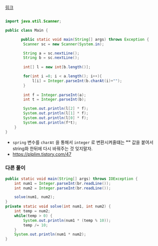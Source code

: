 [링크](https://www.acmicpc.net/problem/2588)

```java

import java.util.Scanner;

public class Main {

	   public static void main(String[] args) throws Exception {
		Scanner sc = new Scanner(System.in);

		String a = sc.nextLine();
		String b = sc.nextLine();
		
		int[] l = new int[b.length()];

		for(int i =0; i < a.length(); i++){
			l[i] = Integer.parseInt(b.charAt(i)+"");
		}
		
		int f = Integer.parseInt(a);
		int t = Integer.parseInt(b);

		System.out.println(l[2] * f);
		System.out.println(l[1] * f);
		System.out.println(l[0] * f);
		System.out.println(f*t);
	}
}
```

- `spring` 변수를 `charAt` 을 통해서 `integer` 로 변환시켜줄떄는 **""** 값을 붙여서 string화 한뒤에 다시 바꿔주는 것 잊지말자.
- https://plplim.tistory.com/47



### 다른 풀이

```java
public static void main(String[] args) throws IOException {
    int num1 = Integer.parseInt(br.readLine());
    int num2 = Integer.parseInt(br.readLine());

    solve(num1, num2);
}
private static void solve(int num1, int num2) {
    int temp = num2;
    while(temp > 0) {
        System.out.println(num1 * (temp % 10));
        temp /= 10;
    }
    System.out.println(num1 * num2);
}
```

